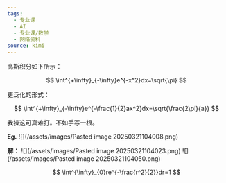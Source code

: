 ```yaml
---
tags:
  - 专业课
  - AI
  - 专业课/数学
  - 网络资料
source: kimi
---
```


高斯积分如下所示：

$$
\int^{+\infty}_{-\infty}e^{-x^2}dx=\sqrt{\pi}
$$

更泛化的形式：

$$
\int^{+\infty}_{-\infty}e^{-\frac{1}{2}ax^2}dx=\sqrt{\frac{2\pi}{a}}
$$

我操这可真难打。不如手写一根。

**Eg.**
![](/assets/images/Pasted image 20250321104008.png)

**解：**
![](/assets/images/Pasted image 20250321104023.png)
![](/assets/images/Pasted image 20250321104050.png)

$$
\int^{\infty}_{0}re^{-\frac{r^2}{2}}dr=1
$$